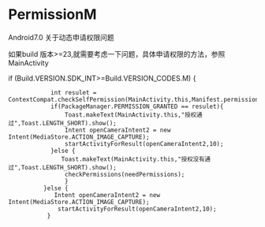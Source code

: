 # PermissionM
Android7.0 关于动态申请权限问题

如果build 版本>=23,就需要考虑一下问题，具体申请权限的方法，参照MainActivity

 if (Build.VERSION.SDK_INT>=Build.VERSION_CODES.M)  {
 
                int resulet =  ContextCompat.checkSelfPermission(MainActivity.this,Manifest.permission.CAMERA);
                if(PackageManager.PERMISSION_GRANTED == resulet){
                    Toast.makeText(MainActivity.this,"授权通过",Toast.LENGTH_SHORT).show();
                    Intent openCameraIntent2 = new Intent(MediaStore.ACTION_IMAGE_CAPTURE);
                    startActivityForResult(openCameraIntent2,10);
                }else {
                   Toast.makeText(MainActivity.this,"授权没有通过",Toast.LENGTH_SHORT).show();
                    checkPermissions(needPermissions);
                    }
              }else {
                 Intent openCameraIntent2 = new Intent(MediaStore.ACTION_IMAGE_CAPTURE);
                  startActivityForResult(openCameraIntent2,10);
               }
